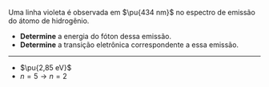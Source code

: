 Uma linha violeta é observada em $\pu{434 nm}$ no espectro de emissão do átomo de hidrogênio.

- **Determine** a energia do fóton dessa emissão.
- **Determine** a transição eletrônica correspondente a essa emissão.

---

- $\pu{2,85 eV}$
- $n=5 \rightarrow n=2$